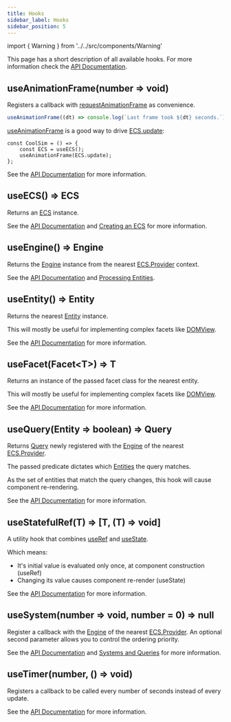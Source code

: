 ```yaml
---
title: Hooks
sidebar_label: Hooks
sidebar_position: 5
---
```


import { Warning } from '../../src/components/Warning'

This page has a short description of all available hooks. For more information check the [API Documentation](/api/core/#functions).

## useAnimationFrame(number => void)

Registers a callback with [requestAnimationFrame](https://developer.mozilla.org/en-US/docs/Web/API/window/requestAnimationFrame) as convenience.

```ts
useAnimationFrame((dt) => console.log(`Last frame took ${dt} seconds.`));
```

[useAnimationFrame](/api/core/functions/useanimationframe) is a good way to drive [ECS.update](/api/core/classes/ecs#update):

```tsx
const CoolSim = () => {
    const ECS = useECS();
    useAnimationFrame(ECS.update);
};
```

See the [API Documentation](/api/core/functions/useanimationframe) for more information.

## useECS() => ECS

Returns an [ECS](/api/core/classes/ecs) instance.

See the [API Documentation](/api/core/functions/useecs) and [Creating an ECS](/docs/core/creating_an_ecs) for more information.

## useEngine() => Engine

Returns the [Engine](https://github.com/mayakwd/tick-knock#engine) instance from the nearest [ECS.Provider](/api/core/classes/ecs#provider) context.

See the [API Documentation](/api/core/functions/useengine) and [Processing Entities](/docs/core/systems_and_queries#processing-entities).

## useEntity() => Entity

Returns the nearest [Entity](/api/core/classes/entity) instance.

This will mostly be useful for implementing complex facets like [DOMView](/api/core/classes/domview).

See the [API Documentation](/api/core/functions/useentity) for more information.

## useFacet(Facet&lt;T&gt;) => T

Returns an instance of the passed facet class for the nearest entity.

This will mostly be useful for implementing complex facets like [DOMView](/api/core/classes/domview).

See the [API Documentation](/api/core/functions/usefacet) for more information.

## useQuery(Entity => boolean) => Query

Returns [Query](/api/core/classes/query) newly registered with the [Engine](https://github.com/mayakwd/tick-knock#engine) of the nearest [ECS.Provider](/api/core/classes/ecs#provider).

The passed predicate dictates which [Entities](/api/core/classes/entity) the query matches.

<Warning label="Tip">

As the set of entities that match the query changes, this hook will cause component re-rendering.

</Warning>

See the [API Documentation](/api/core/functions/usequery) for more information.

## useStatefulRef(T) => [T, (T) => void]

A utility hook that combines [useRef](https://reactjs.org/docs/hooks-reference.html#useref) and [useState](https://reactjs.org/docs/hooks-reference.html#usestate).

Which means:

-   It's initial value is evaluated only once, at component construction (useRef)
-   Changing its value causes component re-render (useState)

See the [API Documentation](/api/core/functions/usestatefulref) for more information.

## useSystem(number => void, number = 0) => null

Register a callback with the [Engine](https://github.com/mayakwd/tick-knock#engine) of the nearest [ECS.Provider](/api/core/classes/ecs#provider). An optional second parameter allows you to control the ordering priority.

See the [API Documentation](/api/core/functions/usesystem) and [Systems and Queries](/docs/core/systems_and_queries) for more information.

## useTimer(number, () => void)

Registers a callback to be called every number of seconds instead of every update.

See the [API Documentation](/api/core/functions/usetimer) for more information.
